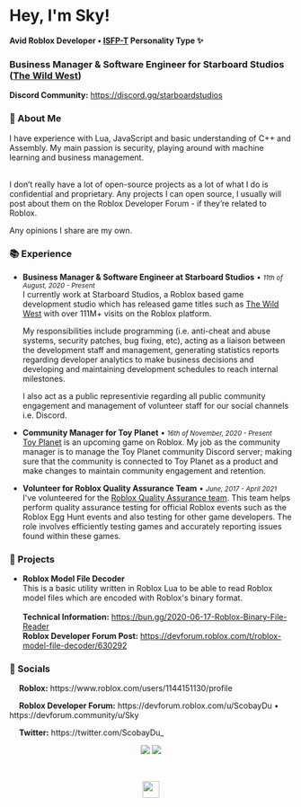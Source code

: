 <h1>Hey, I'm Sky!</h1>
<p><b>Avid Roblox Developer • <a href="https://www.16personalities.com/isfp-personality">ISFP-T</a> Personality Type ✨</b></p>

<h3>Business Manager & Software Engineer for Starboard Studios (<a href="https://www.roblox.com/games/2317712696/The-Wild-West-FREE-FACTIONS">The Wild West</a>)</h3>
<p><b>Discord Community:</b> <a href=https://discord.gg/starboardstudios>https://discord.gg/starboardstudios</a></p>

<h3>🍕 About Me</h3>
I have experience with Lua, JavaScript and basic understanding of C++ and Assembly. My main passion is security, playing around with machine learning and business management.<br/><br/>

I don’t really have a lot of open-source projects as a lot of what I do is confidential and proprietary. Any projects I can open source, I usually will post about them on the Roblox Developer Forum - if they’re related to Roblox.

Any opinions I share are my own.

<h3>📚 Experience</h3>

* **Business Manager & Software Engineer at Starboard Studios** • <small><i>11th of August, 2020 - Present</i></small><br/>
I currently work at Starboard Studios, a Roblox based game development studio which has released game titles such as <a href="https://www.roblox.com/games/2317712696/The-Wild-West-FREE">The Wild West</a> with over 111M+ visits on the Roblox platform. 

  My responsibilities include programming (i.e. anti-cheat and abuse systems, security patches, bug fixing, etc), acting as a liaison between the development staff and management, generating statistics reports regarding developer analytics to make business decisions and developing and maintaining development schedules to reach internal milestones. 

  I also act as a public representivie regarding all public community engagement and management of volunteer staff for our social channels i.e. Discord.

* **Community Manager for Toy Planet** • <small><i>16th of November, 2020 - Present</i></small><br/>
<a href="https://www.roblox.com/games/5132300825/Toy-Planet-Alpha">Toy Planet</a> is an upcoming game on Roblox. My job as the community manager is to manage the Toy Planet community Discord server; making sure that the community is connected to Toy Planet as a product and make changes to maintain community engagement and retention.

* **Volunteer for Roblox Quality Assurance Team** • <small><i>June, 2017 - April 2021</i></small><br/>
I've volunteered for the <a href="https://www.roblox.com/groups/3055661/QA-Testers-of-Robloxia#!/about">Roblox Quality Assurance team</a>. This team helps perform quality assurance testing for official Roblox events such as the Roblox Egg Hunt events and also testing for other game developers. The role involves efficiently testing games and accurately reporting issues found within these games.

<h3>🚀 Projects</h3>

* **Roblox Model File Decoder**<br/>
This is a basic utility written in Roblox Lua to be able to read Roblox model files which are encoded with Roblox's binary format.<br>
<br/><b>Technical Information:</b> <https://bun.gg/2020-06-17-Roblox-Binary-File-Reader><br/><b>Roblox Developer Forum Post:</b> <https://devforum.roblox.com/t/roblox-model-file-decoder/630292>


<h3>💬 Socials</h3>
<p>
    <a href="https://www.roblox.com/users/1144151130/profile"><img src="https://cdn.kat.digital/Testing/Roblox.svg" height="14"></a><b> Roblox:</b> https://www.roblox.com/users/1144151130/profile
</p>

<p>
    <a href="https://devforum.roblox.com/u/ScobayDu"><img src="https://cdn.kat.digital/Testing/DevForum.svg" height="14"></a><b> Roblox Developer Forum:</b> https://devforum.roblox.com/u/ScobayDu • https://devforum.community/u/Sky
</p>


<p>
    <a href="https://twitter.com/ScobayDu_"><img src="https://cdn.kat.digital/Testing/Twitter.svg" height="14"></a><b> Twitter:</b> https://twitter.com/ScobayDu_
</p>

<p align="center"
<a href="#">
  <img src="https://discord.c99.nl/widget/theme-3/763368802892644362.png" />
</a>

<a href="#">
  <img src="https://discord.c99.nl/widget/theme-3/815420246588391457.png" />
</a>
</p>

<br/>

<p align="center"><a href="https://www.roblox.com/users/3933244/profile"><img src="https://cdn.kat.digital/Testing/Heart.svg" height="30"></a></p>
